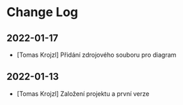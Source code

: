 # Change Log

## 2022-01-17

- [Tomas Krojzl] Přidání zdrojového souboru pro diagram

## 2022-01-13

- [Tomas Krojzl] Založení projektu a první verze
